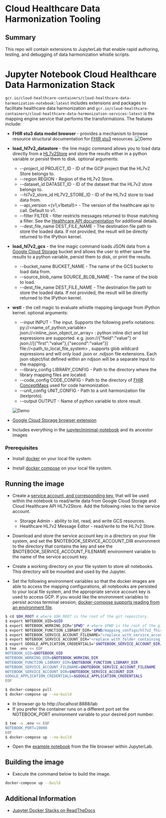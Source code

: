# Cloud Healthcare Data Harmonization Tooling

## Summary

This repo will contain extensions to JupyterLab that enable rapid authoring,
testing, and debugging of data harmonization whistle scripts.

# Jupyter Notebook Cloud Healthcare Data Harmonization Stack

`gcr.io/cloud-healthcare-containers/cloud-healthcare-data-harmonization-notebook:latest`
includes extensions and packages to facilitate healthcare data harmonization and
`gcr.io/cloud-healthcare-containers/cloud-healthcare-data-harmonization-services:latest`
is the mapping engine service that performs the transformations. The features
include:

*   **FHIR stu3 data model browser** - provides a mechanism to browse resource
    structural documentation for [FHIR stu3](http://hl7.org/fhir/STU3/)
    resources.
    ![Demo](https://storage.googleapis.com/data-harmonization-sample-data/jupyterlab-data-model-browser-demo-sm.gif)

*   **load_hl7v2_datastore** - the line magic command allows you to load data
    directly from a
    [HL7v2Store](https://cloud.google.com/healthcare/docs/reference/rest/v1/projects.locations.datasets.hl7V2Stores/list)
    and store the results either in a python variable or persist them to disk.
    optional arguments:

    *   --project_id PROJECT_ID - ID of the GCP project that the HL7v2 Store
        belongs to.
    *   --region REGION - Region of the HL7v2 Store.
    *   --dataset_id DATASET_ID - ID of the dataset that the HL7v2 store belongs
        to.
    *   --hl7v2_store_id HL7V2_STORE_ID - ID of the HL7v2 store to load data
        from.
    *   --api_version <{v1,v1beta1}> - The version of the healthcare api to
        call. Default to v1.
    *   --filter FILTER - filter restricts messages returned to those matching a
        filter. See the
        [Healthcare API documentation](https://cloud.google.com/healthcare/docs/reference/rest/v1beta1/projects.locations.datasets.hl7V2Stores.messages/list#query-parameters)
        for additional details.
    *   --dest_file_name DEST_FILE_NAME - The destination file path to store the
        loaded data. If not provided, the result will be directly returned to
        the IPython kernel.

*   **load_hl7v2_gcs** - the line magic command loads JSON data from a
    [Google Cloud Storage](https://cloud.google.com/storage) bucket and allows
    the user to either save the results to a python variable, persist them to
    disk, or print the results.

    *   --bucket_name BUCKET_NAME - The name of the GCS bucket to load data
        from.
    *   --source_blob_name SOURCE_BLOB_NAME - The name of the blob to load.
    *   --dest_file_name DEST_FILE_NAME - The destination file path to store the
        loaded data. If not provided, the result will be directly returned to
        the IPython kernel.

*   **wstl** - the cell magic to evaluate whistle mapping language from iPython
    kernel. optional arguments:

    *   --input INPUT - The input. Supports the following prefix notations:
        py://<name_of_python_variable> json://<inline_json_object_or_array> :
        python inline dict and list expressions are supported. e.g.
        json://{"field":"value"} or
        json://[{"first":"value"},{"second":"value"}]
        file://<path_to_local_file_system> , supports glob wildcard expressions
        and will only load .json or .ndjson file extensions. Each json
        object/list defined within an ndjson will be a separate input to the
        mapping.
    *   --library_config LIBRARY_CONFIG - Path to the directory where the
        library mapping files are located.
    *   --code_config CODE_CONFIG - Path to the directory of
        [FHIR ConceptMaps](https://www.hl7.org/fhir/conceptmap.html) used for
        code harmonization.
    *   --unit_config UNIT_CONFIG - Path to a unit harmonization file
        (textproto).
    *   --output OUTPUT - Name of python variable to store result.

    ![Demo](https://storage.googleapis.com/data-harmonization-sample-data/jupyterlab-wstl-demo-sm.gif)

*   [Google Cloud Storage browser extension](https://github.com/gclouduniverse/jupyterlab_gcsfilebrowser)

*   Includes everything in the
    [jupyter/minimal-notebook](https://jupyter-docker-stacks.readthedocs.io/en/latest/using/selecting.html#jupyter-minimal-notebook)
    and its ancestor images

### Prerequisites

*   Install [docker](https://docs.docker.com/get-docker/) on your local file
    system.

*   Install [docker compose](https://docs.docker.com/compose/install/) on your
    local file system.

## Running the image

*   Create a
    [service account, and corresponding key,](https://cloud.google.com/iam/docs/creating-managing-service-account-keys#creating_service_account_keys)
    that will be used within the notebook to read/write data from Google Cloud
    Storage and Cloud Healthcare API HL7v2Store. Add the following roles to the
    service account.

    *   Storage Admin - ability to list, read, and write GCS resources.
    *   Healthcare HL7v2 Message Editor - read/write to the HL7v2 Store.

*   Download and store the service account key in a directory on your file
    system, and set the $NOTEBOOK_SERVICE_ACCOUNT_DIR environment to the
    directory that contains the key and see the
    $NOTEBOOK_SERVICE_ACCOUNT_FILENAME environment variable to the name of the
    service account key.

*   Create a working directory on your file system to store all notebooks. This
    directory will be mounted and used by the Jupyter.

*   Set the following environment variables so that the docker images are able
    to access the mapping configurations, all notebooks are persisted to your
    local file system, and the appropriate service account key is used to access
    GCP. If you would like the environment variables to persist across terminal
    session,
    [docker-compose supports reading from an environment file](https://docs.docker.com/compose/env-file/).

```bash
$ cd $DH_ROOT # where $DH_ROOT is the root of the git repository.
$ export NOTEBOOK_UID=$UID
$ export NOTEBOOK_WORKING_DIR="$PWD" # where $PWD is the root of the git repository.
$ export NOTEBOOK_FUNCTION_LIBRARY_DIR="$PWD/mapping_configs/hl7v2_fhir_stu3"
$ export NOTEBOOK_SERVICE_ACCOUNT_FILENAME="<replace_with_service_account_json>"
$ export NOTEBOOK_SERVICE_ACCOUNT_DIR="<replace_with_folder_containing_service_account_json>"
$ export GOOGLE_APPLICATION_CREDENTIALS="$NOTEBOOK_SERVICE_ACCOUNT_DIR/$NOTEBOOK_SERVICE_ACCOUNT_FILENAME"
$ tee .env << EOF
NOTEBOOK_UID=$NOTEBOOK_UID
NOTEBOOK_WORKING_DIR=$NOTEBOOK_WORKING_DIR
NOTEBOOK_FUNCTION_LIBRARY_DIR=$NOTEBOOK_FUNCTION_LIBRARY_DIR
NOTEBOOK_SERVICE_ACCOUNT_FILENAME=$NOTEBOOK_SERVICE_ACCOUNT_FILENAME
NOTEBOOK_SERVICE_ACCOUNT_DIR=$NOTEBOOK_SERVICE_ACCOUNT_DIR
GOOGLE_APPLICATION_CREDENTIALS=$GOOGLE_APPLICATION_CREDENTIALS
EOF

$ docker-compose pull
$ docker-compose up --no-build
```

*   In browser go to http://localhost:8888/lab
*   If you prefer the container runs on a different port set the NOTEBOOK_PORT
    environment variable to your desired port number.

```bash
$ tee -a .env << EOF
NOTEBOOK_PORT=10000
EOF
$ docker-compose up --no-build
```

*   Open the [example notebook](tools/notebook/examples/demo-sample.ipynb) from
    the file browser within JupyterLab.

## Building the image

*   Execute the command below to build the image.

```bash
docker-compose up --build
```

## Additional Information

*   [Jupyter Docker Stacks on ReadTheDocs](http://jupyter-docker-stacks.readthedocs.io/en/latest/index.html)
